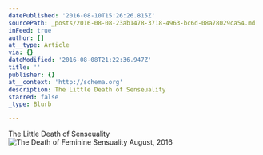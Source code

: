 ```yaml
---
datePublished: '2016-08-10T15:26:26.815Z'
sourcePath: _posts/2016-08-08-23ab1478-3718-4963-bc6d-08a78029ca54.md
inFeed: true
author: []
at__type: Article
via: {}
dateModified: '2016-08-08T21:22:36.947Z'
title: ''
publisher: {}
at__context: 'http://schema.org'
description: The Little Death of Senseuality
starred: false
_type: Blurb

---
```

The Little Death of Senseuality
![The Death of Feminine Sensuality August, 2016](https://the-grid-user-content.s3-us-west-2.amazonaws.com/486cdaac-980b-4777-8f4c-c4e509863bc7.jpg)